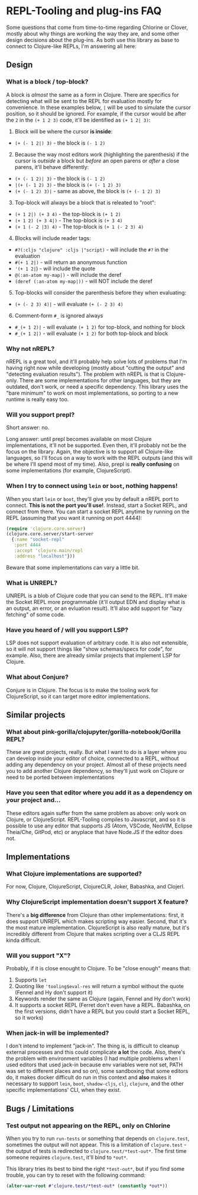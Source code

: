 # REPL-Tooling and plug-ins FAQ

Some questions that come from time-to-time regarding Chlorine or Clover, mostly about why things are working the way they are, and some other design decisions about the plug-ins. As both use this library as base to connect to Clojure-like REPLs, I'm answering all here:

## Design
### What is a block / top-block?
A block is _almost_ the same as a form in Clojure. There are specifics for detecting what will be sent to the REPL for evaluation mostly for convenience. In these examples below, `|` will be used to simulate the cursor position, so it should be ignored. For example, if the cursor would be after the `2` in the `(+ 1 2 3)` code, it'll be identified as `(+ 1 2| 3)`:

1. Block will be where the cursor **is inside**:
* `(+ (- 1 2|) 3)` - the block is `(- 1 2)`

2. Because the way most editors work (highlighting the parenthesis) if the cursor is _outside_ a block but _before_ an open parens or _after_ a close parens, it'll behave differently:
* `(+ (- 1 2)| 3)` - the block is `(- 1 2)`
* `|(+ (- 1 2) 3)` - the block is `(+ (- 1 2) 3)`
* `(+ (- 1 2) 3)|` - same as above, the block is `(+ (- 1 2) 3)`

3. Top-block will always be a block that is releated to "root":
* `(+ 1 2|) (+ 3 4)` - the top-block is `(+ 1 2)`
* `(+ 1 2) (+ 3 4|)` - The top-block is `(+ 3 4)`
* `(+ 1 (- 2 |3) 4)` - The top-block is `(+ 1 (- 2 3) 4)`

4. Blocks will include reader tags:
* `#?(:cljs "clojure" :cljs |"script)` - will include the `#?` in the evaluation
* `#(+ 1 2|)` - will return an anonymous function
* `'(+ 1 2|`) - will include the quote
* `@(:an-atom my-map|)` - will include the deref
* `(deref (:an-atom my-map|))` - will NOT include the deref

5. Top-blocks will consider the parenthesis before they when evaluating:
* `(+ (- 2 3) 4)|` - will evaluate `(+ (- 2 3) 4)`

6. Comment-form `#_` is ignored always
* `#_(+ 1 2)|` - will evaluate `(+ 1 2)` for top-block, and nothing for block
* `#_(+ 1 2|)` - will evaluate `(+ 1 2)` for both top-block and block

### Why not nREPL?
nREPL is a great tool, and it'll probably help solve lots of problems that I'm having right now while developing (mostly about "cutting the output" and "detecting evaluation results"). The problem with nREPL is that is Clojure-only. There are some implementations for other languages, but they are outdated, don't work, or need a specific dependency. This library uses the "bare minimum" to work on most implementations, so porting to a new runtime is really easy too.

### Will you support prepl?
Short answer: no.

Long answer: until prepl becomes available on most Clojure implementations, it'll not be supported. Even then, it'll probably not be the focus on the library. Again, the objective is to support all Clojure-like languages, so I'll focus on a way to work with the REPL outputs (and this will be where I'll spend most of my time). Also, prepl is **really confusing** on some implementations (for example, ClojureScript).

### When I try to connect using `lein` or `boot`, nothing happens!
When you start `lein` or `boot`, they'll give you by default a nREPL port to connect. **This is not the port you'll use!**. Instead, start a Socket REPL, and connect from there. You can start a socket REPL anytime by running on the REPL (assuming that you want it running on port 4444):

```clojure
(require 'clojure.core.server)
(clojure.core.server/start-server
  {:name "socket-repl"
   :port 4444
   :accept 'clojure.main/repl
   :address "localhost"}))
```

Beware that some implementations can vary a little bit.

### What is UNREPL?
UNREPL is a blob of Clojure code that you can send to the REPL. It'll make the Socket REPL more programmable (it'll output EDN and display what is an output, an error, or an evluation result). It'll also add support for "lazy fetching" of some code.

### Have you heard of / will you support LSP?
LSP does not support evaluation of arbitrary code. It is also not extensible, so it will not support things like "show schemas/specs for code", for example. Also, there are already similar projects that implement LSP for Clojure.

### What about Conjure?
Conjure is in Clojure. The focus is to make the tooling work for ClojureScript, so it can target more editor implementations.

## Similar projects
### What about pink-gorilla/clojupyter/gorilla-notebook/Gorilla REPL?
These are great projects, really. But what I want to do is a layer where you can develop inside your editor of choice, connected to a REPL, without adding any dependency on your project. Almost all of these projects need you to add another Clojure dependency, so they'll just work on Clojure or need to be ported between implementations

### Have you seen that editor where you add it as a dependency on your project and...
These editors again suffer from the same problem as above: only work on Clojure, or ClojureScript. REPL-Tooling compiles to Javascript, and so it is possible to use any editor that supports JS (Atom, VSCode, NeoVIM, Eclipse Theia/Che, GitPod, etc) or anyplace that have Node.JS if the editor does not.

## Implementations

### What Clojure implementations are supported?
For now, Clojure, ClojureScript, ClojureCLR, Joker, Babashka, and Clojerl.

### Why ClojureScript implementation doesn't support X feature?
There's a **big difference** from Clojure than other implementations: first, it does support UNREPL which makes scripting way easier. Second, that it's the most mature implementation. ClojureScript is also really mature, but it's incredibly different from Clojure that makes scripting over a CLJS REPL kinda difficult.

### Will you support "X"?
Probably, if it is close enought to Clojure. To be "close enough" means that:

1. Supports `let`
1. Quoting like `'tooling$eval-res` will return a symbol without the quote (Fennel and Hy don't support it)
1. Keywords render the same as Clojure (again, Fennel and Hy don't work)
1. It supports a socket REPL (Ferret don't even have a REPL. Babashka, on the first versions, didn't have a REPL but you could start a Socket REPL, so it works)

### When jack-in will be implemented?
I don't intend to implement "jack-in". The thing is, is difficult to cleanup external processes and this could complicate **a lot** the code. Also, there's the problem with environment variables (I had multiple problems when I used editors that used jack-in because env variables were not set, PATH was set to different places and so on), some sandboxing that some editors do, it makes docker difficult do run in this context and **also** makes it necessary to support `lein`, `boot`, `shadow-cljs`, `clj`, `clojure`, and the other specific implementations' CLI, when they exist.

## Bugs / Limitations

### Test output not appearing on the REPL, only on Chlorine
When you try to run `run-tests` or something that depends on `clojure.test`, sometimes the output will not appear. This is a limitation of `clojure.test` - the output of tests is redirected to `clojure.test/*test-out*`. The first time someone requires `clojure.test`, it'll bind to `*out*`.

This library tries its best to bind the right `*test-out*`, but if you find some trouble, you can try to reset with the following command:
```clojure
(alter-var-root #'clojure.test/*test-out* (constantly *out*))
```

